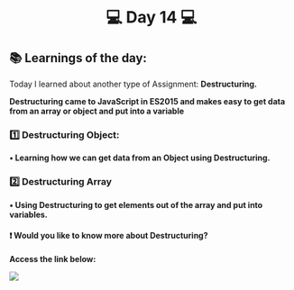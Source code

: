 <h1 align="center">💻 Day 14 💻</h1>

<h2>📚 Learnings of the day:</h2>
<p>Today I learned about another type of Assignment: <b>Destructuring<b>.</p>
<p> Destructuring came to JavaScript in ES2015 and makes easy to get data from an array or object and put into a variable</p>

<h3>1️⃣ Destructuring Object: </h3>
<p>• Learning how we can get data from an Object using Destructuring.<p>

<h3>2️⃣ Destructuring  Array</h3>
<p>• Using Destructuring to get elements out of the array and put into variables.<p>

<h4>❗ Would you like to know more about Destructuring?</h4>
<p> Access the link below:</p>
<a href="https://developer.mozilla.org/en-US/docs/Web/JavaScript/Reference/Operators/Destructuring_assignment">
<img src="https://img.shields.io/static/v1?label=USE&message=DESTRUCTURING&color=f0d500&style=for-the-badge"/>
</a>


